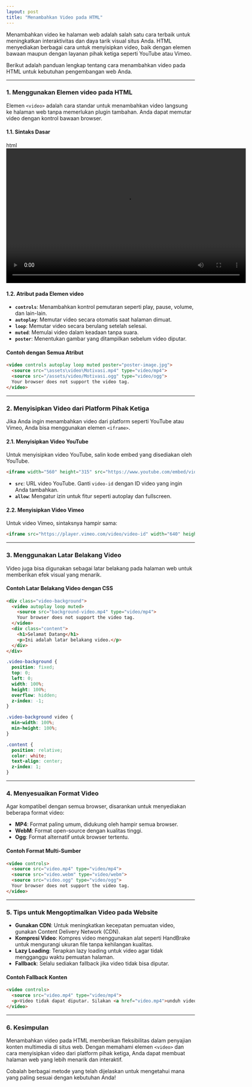 ```yaml
---
layout: post
title: "Menambahkan Video pada HTML"
---
```


Menambahkan video ke halaman web adalah salah satu cara terbaik untuk meningkatkan interaktivitas dan daya tarik visual situs Anda. HTML menyediakan berbagai cara untuk menyisipkan video, baik dengan elemen bawaan maupun dengan layanan pihak ketiga seperti YouTube atau Vimeo.

Berikut adalah panduan lengkap tentang cara menambahkan video pada HTML untuk kebutuhan pengembangan web Anda.

---

### **1. Menggunakan Elemen video pada HTML**

Elemen `<video>` adalah cara standar untuk menambahkan video langsung ke halaman web tanpa memerlukan plugin tambahan. Anda dapat memutar video dengan kontrol bawaan browser.

#### **1.1. Sintaks Dasar**

html
<video width="640" height="360" controls>
  <source src="/assets/video/Motivasi.mp4" type="video/mp4">
  Browser Anda tidak mendukung elemen video.
</video>


#### **1.2. Atribut pada Elemen video**

* **`controls`**: Menambahkan kontrol pemutaran seperti play, pause, volume, dan lain-lain.
* **`autoplay`**: Memutar video secara otomatis saat halaman dimuat.
* **`loop`**: Memutar video secara berulang setelah selesai.
* **`muted`**: Memulai video dalam keadaan tanpa suara.
* **`poster`**: Menentukan gambar yang ditampilkan sebelum video diputar.

#### **Contoh dengan Semua Atribut**

```html
<video controls autoplay loop muted poster="poster-image.jpg">
  <source src="\assets\video\Motivasi.mp4" type="video/mp4"> 
  <source src="/assets/video/Motivasi.ogg" type="video/ogg">
  Your browser does not support the video tag.
</video>
```

---

### **2. Menyisipkan Video dari Platform Pihak Ketiga**

Jika Anda ingin menambahkan video dari platform seperti YouTube atau Vimeo, Anda bisa menggunakan elemen `<iframe>`.

#### **2.1. Menyisipkan Video YouTube**

Untuk menyisipkan video YouTube, salin kode embed yang disediakan oleh YouTube.

```html
<iframe width="560" height="315" src="https://www.youtube.com/embed/video-id" frameborder="0" allow="autoplay; encrypted-media" allowfullscreen></iframe>
```

* **`src`**: URL video YouTube. Ganti `video-id` dengan ID video yang ingin Anda tambahkan.
* **`allow`**: Mengatur izin untuk fitur seperti autoplay dan fullscreen.

#### **2.2. Menyisipkan Video Vimeo**

Untuk video Vimeo, sintaksnya hampir sama:

```html
<iframe src="https://player.vimeo.com/video/video-id" width="640" height="360" frameborder="0" allow="autoplay; fullscreen; picture-in-picture" allowfullscreen></iframe>
```

---

### **3. Menggunakan Latar Belakang Video**

Video juga bisa digunakan sebagai latar belakang pada halaman web untuk memberikan efek visual yang menarik.

#### **Contoh Latar Belakang Video dengan CSS**

```html
<div class="video-background">
  <video autoplay loop muted>
    <source src="background-video.mp4" type="video/mp4">
    Your browser does not support the video tag.
  </video>
  <div class="content">
    <h1>Selamat Datang</h1>
    <p>Ini adalah latar belakang video.</p>
  </div>
</div>
```

```css
.video-background {
  position: fixed;
  top: 0;
  left: 0;
  width: 100%;
  height: 100%;
  overflow: hidden;
  z-index: -1;
}

.video-background video {
  min-width: 100%;
  min-height: 100%;
}

.content {
  position: relative;
  color: white;
  text-align: center;
  z-index: 1;
}
```

---

### **4. Menyesuaikan Format Video**

Agar kompatibel dengan semua browser, disarankan untuk menyediakan beberapa format video:

* **MP4**: Format paling umum, didukung oleh hampir semua browser.
* **WebM**: Format open-source dengan kualitas tinggi.
* **Ogg**: Format alternatif untuk browser tertentu.

#### **Contoh Format Multi-Sumber**

```html
<video controls>
  <source src="video.mp4" type="video/mp4">
  <source src="video.webm" type="video/webm">
  <source src="video.ogg" type="video/ogg">
  Your browser does not support the video tag.
</video>
```

---

### **5. Tips untuk Mengoptimalkan Video pada Website**

* **Gunakan CDN**: Untuk meningkatkan kecepatan pemuatan video, gunakan Content Delivery Network (CDN).
* **Kompresi Video**: Kompres video menggunakan alat seperti HandBrake untuk mengurangi ukuran file tanpa kehilangan kualitas.
* **Lazy Loading**: Terapkan lazy loading untuk video agar tidak mengganggu waktu pemuatan halaman.
* **Fallback**: Selalu sediakan fallback jika video tidak bisa diputar.

#### **Contoh Fallback Konten**

```html
<video controls>
  <source src="video.mp4" type="video/mp4">
  <p>Video tidak dapat diputar. Silakan <a href="video.mp4">unduh video di sini</a>.</p>
</video>
```

---

### **6. Kesimpulan**

Menambahkan video pada HTML memberikan fleksibilitas dalam penyajian konten multimedia di situs web. Dengan memahami elemen `<video>` dan cara menyisipkan video dari platform pihak ketiga, Anda dapat membuat halaman web yang lebih menarik dan interaktif.

Cobalah berbagai metode yang telah dijelaskan untuk mengetahui mana yang paling sesuai dengan kebutuhan Anda!
